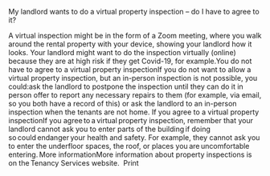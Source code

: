 My landlord wants to do a virtual property inspection – do I have to agree to it? 

A virtual inspection might be in the form of a Zoom meeting, where you walk around the rental property with your device, showing your landlord how it looks. Your landlord might want to do the inspection virtually (online) because they are at high risk if they get Covid-19, for example.You do not have to agree to a virtual property inspectionIf you do not want to allow a virtual property inspection, but an in-person inspection is not possible, you could:ask the landlord to postpone the inspection until they can do it in person
offer to report any necessary repairs to them (for example, via email, so you both have a record of this) or
ask the landlord to an in-person inspection when the tenants are not home.
If you agree to a virtual property inspectionIf you agree to a virtual property inspection, remember that your landlord cannot ask you to enter parts of the building if doing so could endanger your health and safety. For example, they cannot ask you to enter the underfloor spaces, the roof, or places you are uncomfortable entering. More informationMore information about property inspections is on the Tenancy Services website.   Print 